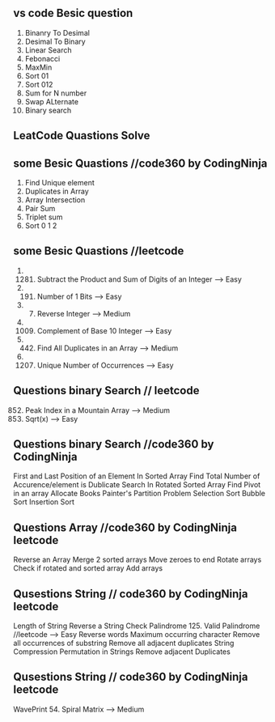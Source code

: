 ## vs code Besic question

1. Binanry To Desimal
2. Desimal To Binary
3. Linear Search
4. Febonacci
5. MaxMin
6. Sort 01 
7. Sort 012 
8. Sum for N number
9. Swap ALternate
10. Binary search


## LeatCode Quastions Solve

## some Besic Quastions //code360 by CodingNinja

1. Find Unique element
2. Duplicates in Array
3. Array Intersection 
4. Pair Sum 
5. Triplet sum 
6. Sort 0 1 2 


## some Besic Quastions //leetcode
1. 1281. Subtract the Product and Sum of Digits of an Integer --> Easy
2. 191. Number of 1 Bits --> Easy
3. 7. Reverse Integer --> Medium
4. 1009. Complement of Base 10 Integer -->  Easy
5. 442. Find All Duplicates in an Array --> Medium
6. 1207. Unique Number of Occurrences --> Easy


## Questions binary Search // leetcode

852. Peak Index in a Mountain Array  --> Medium
69. Sqrt(x) --> Easy


## Questions binary Search //code360 by CodingNinja

First and Last Position of an Element In Sorted Array
Find Total Number of Accurence/element is Dublicate
Search In Rotated Sorted Array
Find Pivot in an array
Allocate Books
Painter's Partition Problem
Selection Sort
Bubble Sort
Insertion Sort

## Questions Array //code360 by CodingNinja leetcode
Reverse an Array
Merge 2 sorted arrays
Move zeroes to end
Rotate arrays
Check if rotated and sorted array
Add arrays

## Qusestions String // code360 by CodingNinja leetcode

Length of String
Reverse a String
Check Palindrome
125. Valid Palindrome //leetcode --> Easy
Reverse words
Maximum occurring character
Remove all occurrences of substring
Remove all adjacent duplicates
String Compression
Permutation in Strings
Remove adjacent Duplicates

## Qusestions String // code360 by CodingNinja leetcode
WavePrint
54. Spiral Matrix --> Medium

